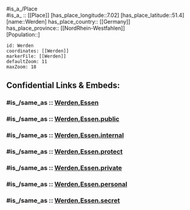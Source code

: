 ﻿---
confidential: public
isDeleted: false
location:
- 51.4
- 7.02
mapmarker: city
mapzoom:
- 7
- 12
SpocWebEntityId: 35546
tags:
- geo/City
type: City
---

#is_a_/Place  
#is_a_ :: [[Place]] 
[has_place_longitude::7.02] 
[has_place_latitude::51.4] 
[name::Werden] 
has_place_country:: [[Germany]]  
has_place_province:: [[NordRhein-Westfahlen]]  
[Population::] 



```leaflet
id: Werden
coordinates: [[Werden]] 
markerFile: [[Werden]] 
defaultZoom: 11 
maxZoom: 18
```


## Confidential Links & Embeds: 

### #is_/same_as :: [Werden,Essen](/_Standards/Earth/Continent/Europe/Europe~Central/Germany/Germany~West/Nordrhein-Westfalen/counties~NW/Essen,Ruhr/Werden,Essen.md) 

### #is_/same_as :: [Werden,Essen.public](/_public/Earth/Continent/Europe/Europe~Central/Germany/Germany~West/Nordrhein-Westfalen/counties~NW/Essen,Ruhr/Werden,Essen.public.md) 

### #is_/same_as :: [Werden,Essen.internal](/_internal/Earth/Continent/Europe/Europe~Central/Germany/Germany~West/Nordrhein-Westfalen/counties~NW/Essen,Ruhr/Werden,Essen.internal.md) 

### #is_/same_as :: [Werden,Essen.protect](/_protect/Earth/Continent/Europe/Europe~Central/Germany/Germany~West/Nordrhein-Westfalen/counties~NW/Essen,Ruhr/Werden,Essen.protect.md) 

### #is_/same_as :: [Werden,Essen.private](/_private/Earth/Continent/Europe/Europe~Central/Germany/Germany~West/Nordrhein-Westfalen/counties~NW/Essen,Ruhr/Werden,Essen.private.md) 

### #is_/same_as :: [Werden,Essen.personal](/_personal/Earth/Continent/Europe/Europe~Central/Germany/Germany~West/Nordrhein-Westfalen/counties~NW/Essen,Ruhr/Werden,Essen.personal.md) 

### #is_/same_as :: [Werden,Essen.secret](/_secret/Earth/Continent/Europe/Europe~Central/Germany/Germany~West/Nordrhein-Westfalen/counties~NW/Essen,Ruhr/Werden,Essen.secret.md)

